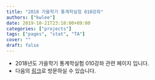 ```yaml
---
title: "2018 가을학기 통계학실험 010강좌"
authors: ["kwlee"]
date: 2019-10-21T23:18:00+09:00
categories: ["projects"]
tags: ["pages", "stat", "TA"]
cover: ""
draft: false
---
```


* 2018년도 가을학기 통계학실험 010강좌 관련 페이지 입니다. 
* 다음의 [링크](http://kw-lee.github.io/033_020_010-2018fall)로 방문하실 수 있습니다.